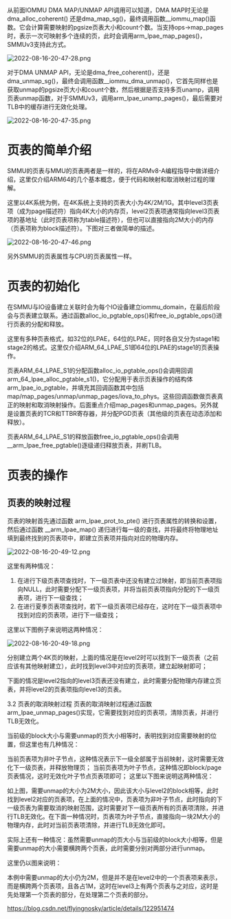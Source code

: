 
从前面IOMMU DMA MAP/UNMAP API调用可以知道，DMA MAP时无论是dma_alloc_coherent() 还是dma_map_sg()，最终调用函数__iommu_map()函数。它会计算需要映射的pgsize页表大小和count个数。当支持ops->map_pages时，表示一次可映射多个连续的页，此时会调用arm_lpae_map_pages()，SMMUv3支持此方式。

![2022-08-16-20-47-28.png](./images/2022-08-16-20-47-28.png)

对于DMA UNMAP API，无论是dma_free_coherent()，还是dma_unmap_sg()，最终会调用函数__iommu_dma_unmap()，它首先同样也是获取unmap的pgsize页大小和count个数，然后根据是否支持多页unamp，调用页表unmap函数，对于SMMUv3，调用arm_lpae_unamp_pages()，最后需要对TLB中的缓存进行无效化处理。

![2022-08-16-20-47-35.png](./images/2022-08-16-20-47-35.png)

# 页表的简单介绍

SMMU的页表与MMU的页表两者是一样的，将在ARMv8-A编程指导中做详细介绍，这里仅介绍ARM64的几个基本概念，便于代码和映射和取消映射过程的理解。

这里以4K系统为例，在4K系统上支持的页表大小为4K/2M/1G。其中level3页表项（成为page描述符）指向4K大小的内存页，level2页表项通常指向level3页表项的基地址（此时页表项称为table描述符），但也可以直接指向2M大小的内存（页表项称为block描述符）。下图对三者做简单的描述。

![2022-08-16-20-47-46.png](./images/2022-08-16-20-47-46.png)

另外SMMU的页表属性与CPU的页表属性一样。

# 页表的初始化

在SMMU与IO设备建立关联时会为每个IO设备建立iommu_domain，在最后阶段会与页表建立联系。通过函数alloc_io_pgtable_ops()和free_io_pgtable_ops()进行页表的分配和释放。

这里有多种页表格式，如32位的LPAE，64位的LPAE，同时各自又分为stage1和stage2的格式。这里仅介绍ARM_64_LPAE_S1即64位的LPAE的stage1的页表操作。

页表ARM_64_LPAE_S1的分配函数alloc_io_pgtable_ops()会调用回调arm_64_lpae_alloc_pgtable_s1()，它分配用于表示页表操作的结构体arm_lpae_io_pgtable，并填充其回调函数其中包括map/map_pages/unmap/unmap_pages/iova_to_phys。这些回调函数做页表真正的映射和取消映射操作。后面重点介绍map_pages和unmap_pages。另外就是设置页表的TCR和TTBR寄存器，并分配PGD页表（其他级的页表在动态添加和释放）。

页表ARM_64_LPAE_S1的释放函数free_io_pgtable_ops()会调用__arm_lpae_free_pgtable()逐级递归释放页表，并刷TLB。

# 页表的操作

## 页表的映射过程

页表的映射首先通过函数 arm_lpae_prot_to_pte() 进行页表属性的转换和设置，然后通过函数 __arm_lpae_map() 递归进行每一级的查找，并将最终将物理地址填到最终找到的页表项中，即建立页表项并指向对应的物理内存。

![2022-08-16-20-49-12.png](./images/2022-08-16-20-49-12.png)

这里有两种情况：

1. 在进行下级页表项查找时，下一级页表中还没有建立过映射，即当前页表项指向NULL，此时需要分配下一级页表项，并将当前页表项指向分配的下一级页表项，进行下一级查找；
2. 在进行夏季页表项查找时，若下一级页表项已经存在，这时在下一级页表项中找到对应的页表项，进行下一级查找；

这里以下图例子来说明这两种情况：

![2022-08-16-20-49-18.png](./images/2022-08-16-20-49-18.png)

分别建立两个4K页的映射，上面的情况是在level2时可以找到下一级页表（之前应该有其他映射建立），此时找到level3中对应的页表项，建立起映射即可；

下面的情况是level2指向的level3页表还没有建立，此时需要分配物理内存建立页表，并将level2的页表项指向level3的页表。

3.2 页表的取消映射过程
页表的取消映射过程通过函数arm_lpae_unmap_pages()实现，它需要找到对应的页表项，清除页表，并进行TLB无效化。



当前级的block大小与需要unmap的页大小相等时，表明找到对应需要映射的位置，但这里也有几种情况：

当前页表项为非叶子节点，这种情况表示下一级全部属于当前映射，这时需要无效化下一级页表，并释放物理页；
当前页表项为叶子节点，这种情况即block/page页表情况，这时无效化叶子节点页表项即可；
这里以下图来说明这两种情况：



如上图，需要unmap的大小为2M大小，因此该大小与level2的block相等，此时找到level2对应的页表项，在上面的情况中，页表项为非叶子节点，此时指向的下一级页表为需要取消的映射范围，这时需要对下一级页表所有的页表项清除，并进行TLB无效化。在下面一种情况时，页表项为叶子节点，直接指向一块2M大小的物理内存，此时对当前页表项清除，并进行TLB无效化即可。

实际上还有一种情况：虽然需要unmap的页大小与当前级的block大小相等，但是需要unmap的大小需要横跨两个页表，此时需要分别对两部分进行unmap。

这里仍以图来说明：



本例中需要unmap的大小仍为2M，但是并不是在level2中的一个页表项来表示，而是横跨两个页表项，且各占1M，这时在level3上有两个页表与之对应，这时是先处理第一个页表的部分，在处理第二个页表的部分。

https://blog.csdn.net/flyingnosky/article/details/122951474